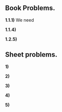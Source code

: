 
## Book Problems.

**1.1.1)** We need 


**1.1.4)**


**1.2.5)**


## Sheet problems.

**1)**


**2)**


**3)**


**4)**


**5)**


